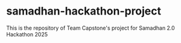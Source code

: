 # samadhan-hackathon-project
This is the repository of Team Capstone's project for Samadhan 2.0 Hackathon 2025
